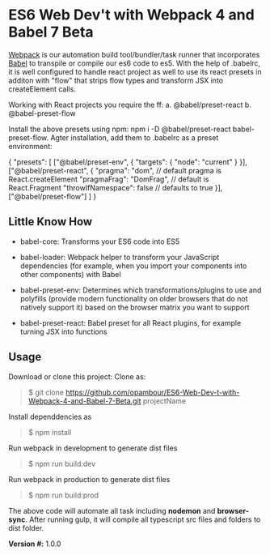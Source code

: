 # ES6 Web Dev't with Webpack 4 and Babel 7 Beta

[Webpack](https://webpack.js.org/configuration/) is our automation build tool/bundler/task runner that incorporates [Babel](https://babeljs.io/docs/setup/) to transpile or compile our es6 code to es5. With the help of .babelrc, it is well configured to handle react project as well to use its react presets in additon with "flow" that strips flow types and transform JSX into createElement calls.

Working with React projects you require the ff:
a. @babel/preset-react
b. @babel-preset-flow

Install the above presets using npm: npm i -D @babel/preset-react babel-preset-flow. Agter installation, add them to .babelrc as a preset environment:

{
    "presets": [
        ["@babel/preset-env", {
            "targets": {
                "node": "current"
            }
        }],
        ["@babel/preset-react", {
            "pragma": "dom", // default pragma is React.createElement
            "pragmaFrag": "DomFrag", // default is React.Fragment
            "throwIfNamespace": false // defaults to true
        }],
        ["@babel/preset-flow"]
    ]
}

## Little Know How

* babel-core: Transforms your ES6 code into ES5

* babel-loader: Webpack helper to transform your JavaScript dependencies (for example, when you import your 
  components into other components) with Babel

* babel-preset-env: Determines which transformations/plugins to use and polyfills (provide modern functionality on   older browsers that do not natively support it) based on the browser matrix you want to support

* babel-preset-react: Babel preset for all React plugins, for example turning JSX into functions

## Usage

Download or clone this project:
Clone as:
> $ git clone https://github.com/opambour/ES6-Web-Dev-t-with-Webpack-4-and-Babel-7-Beta.git projectName

Install dependdencies as
> $ npm install

Run webpack in development to generate dist files
> $ npm run build:dev

Run webpack in production to generate dist files
> $ npm run build:prod

The above code will automate all task including **nodemon** and **browser-sync**. After running gulp, it will compile all typescript src files and folders to dist folder.

**Version #:** 1.0.0